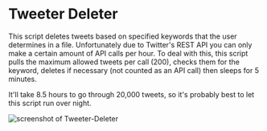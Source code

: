 # Tweeter Deleter

This script deletes tweets based on specified keywords that the user determines in a file. Unfortunately due to Twitter's REST API you can only make a certain amount of API calls per hour. To deal with this, this script pulls the maximum allowed tweets per call (200), checks them for the keyword, deletes if necessary (not counted as an API call) then sleeps for 5 minutes.

It'll take 8.5 hours to go through 20,000 tweets, so it's probably best to let this script run over night.

![screenshot of Tweeter-Deleter](http://i.imgur.com/2y9kKHb.png)
